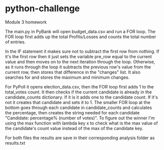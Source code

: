 # python-challenge
Module 3 homework

The main.py in PyBank will open budget_data.csv and run a FOR loop. The FOR loop first adds up the total Profits/Losses and counts the total number of entries.

In the IF statement it makes sure not to subtract the first row from nothing. If it's the first row then it just sets the variable pre_row equal to the current value and then moves on to the next iteration through the loop. Otherwise, as it runs through the loop it subtracts the previous row's value from the current row, then stores that difference in the "changes" list. It also searches for and stores the maximum and minimum changes.




For PyPoll it opens election_data.csv, then the FOR loop first adds 1 to the total_votes count. It then checks if the current candidate is already in the candidate_counts dictionary. If it is it adds one to the candidate count. If it's not it creates that candidate and sets it to 1. The smaller FOR loop at the bottom goes through each candidate in candidate_counts and calculates the percentage, then creates the string needed for each candidate "Candidate: percentage% (number of votes)". To figure out the winner I'm using the max function with lambda key x to check what is the max value of the candidate's count value instead of the max of the candidate key.


For both files the results are save in their corresponding analysis folder as results.txt
